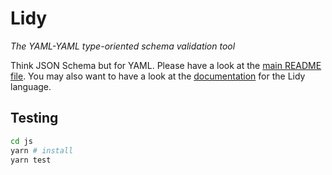 # Lidy

_The YAML-YAML type-oriented schema validation tool_

Think JSON Schema but for YAML. Please have a look at the [main README file](https://github.com/mathieucaroff/lidy). You may also want to have a look at the [documentation](https://github.com/mathieucaroff/lidy/blob/master/DOCUMENTATION.md) for the Lidy language.

## Testing

```bash
cd js
yarn # install
yarn test
```
